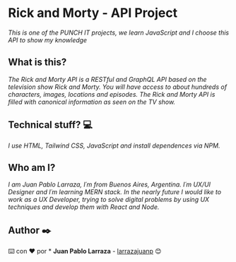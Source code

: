 # Rick and Morty - API Project

_This is one of the PUNCH IT projects, we learn JavaScript and I choose this API to show my knowledge_

## What is this? 

_The Rick and Morty API is a RESTful and GraphQL API based on the television show Rick and Morty. You will have access to about hundreds of characters, images, locations and episodes. The Rick and Morty API is filled with canonical information as seen on the TV show._

## Technical stuff? 💻

_I use HTML, Tailwind CSS, JavaScript and install dependences via NPM._

## Who am I?
_I am Juan Pablo Larraza, I´m from Buenos Aires, Argentina. I´m UX/UI Designer and I´m learning MERN stack. In the nearly future I would like to work as a UX Developer, trying to solve digital problems by using UX techniques and develop them with React and Node._

## Author ✒️

⌨️ con ❤️ por * **Juan Pablo Larraza** - [larrazajuanp](https://github.com/larrazajuanp) 😊